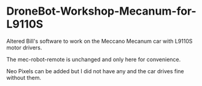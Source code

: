 # DroneBot-Workshop-Mecanum-for-L9110S
Altered Bill's software to work on the Meccano Mecanum car with L9110S motor drivers.

The mec-robot-remote is unchanged and only here for convenience.

Neo Pixels can be added but I did not have any and the car drives fine without them.
